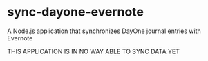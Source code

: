 sync-dayone-evernote
====================

A Node.js application that synchronizes DayOne journal entries with Evernote

THIS APPLICATION IS IN NO WAY ABLE TO SYNC DATA YET